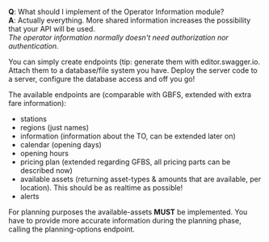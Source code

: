 **Q**: What should I implement of the Operator Information module?<br>
**A**: Actually everything. More shared information increases the possibility that your API will be used.<br>
_The operator information normally doesn't need authorization nor authentication._

You can simply create endpoints (tip: generate them with editor.swagger.io. Attach them to a database/file system you have. Deploy the server code to a server, configure the database access and off you go!

The available endpoints are (comparable with GBFS, extended with extra fare information):
* stations 
* regions (just names)
* information (information about the TO, can be extended later on)
* calendar (opening days)
* opening hours 
* pricing plan (extended regarding GFBS, all pricing parts can be described now)
* available assets (returning asset-types & amounts that are available, per location). This should be as realtime as possible!
* alerts

For planning purposes the available-assets **MUST** be implemented. You have to provide more accurate information during the planning phase, calling the planning-options endpoint. 